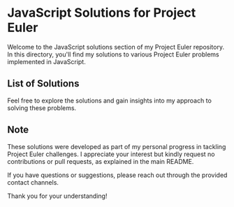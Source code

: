 # JavaScript Solutions for Project Euler

Welcome to the JavaScript solutions section of my Project Euler repository. In this directory, you'll find my solutions to various Project Euler problems implemented in JavaScript.

## List of Solutions

<!-- - [Problem 1](https://github.com/ThatsLiamS/ProjectEuler/blob/main/JavaScript/1.js): -->

Feel free to explore the solutions and gain insights into my approach to solving these problems.

## Note

These solutions were developed as part of my personal progress in tackling Project Euler challenges. I appreciate your interest but kindly request no contributions or pull requests, as explained in the main README.

If you have questions or suggestions, please reach out through the provided contact channels.

Thank you for your understanding!
